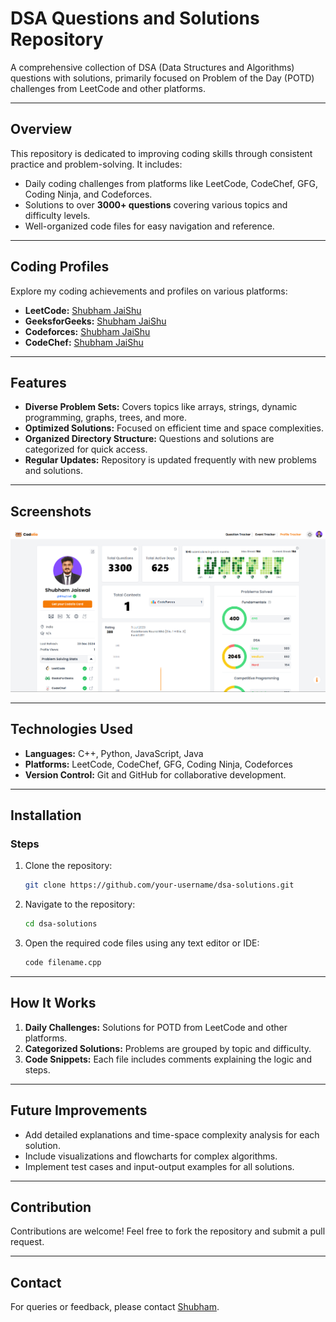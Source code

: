 # DSA Questions and Solutions Repository

A comprehensive collection of DSA (Data Structures and Algorithms) questions with solutions, primarily focused on Problem of the Day (POTD) challenges from LeetCode and other platforms.

---

## Overview
This repository is dedicated to improving coding skills through consistent practice and problem-solving. It includes:
- Daily coding challenges from platforms like LeetCode, CodeChef, GFG, Coding Ninja, and Codeforces.
- Solutions to over **3000+ questions** covering various topics and difficulty levels.
- Well-organized code files for easy navigation and reference.

---

## Coding Profiles
Explore my coding achievements and profiles on various platforms:
- **LeetCode:** [Shubham JaiShu](https://leetcode.com/u/SJaiShu/)
- **GeeksforGeeks:** [Shubham JaiShu](https://www.geeksforgeeks.org/user/shubhamq0xs/)
- **Codeforces:** [Shubham JaiShu](https://codeforces.com/profile/shubham_jaishu)
- **CodeChef:** [Shubham JaiShu](https://www.codechef.com/users/shubham_jaishu)

---

## Features
- **Diverse Problem Sets:** Covers topics like arrays, strings, dynamic programming, graphs, trees, and more.
- **Optimized Solutions:** Focused on efficient time and space complexities.
- **Organized Directory Structure:** Questions and solutions are categorized for quick access.
- **Regular Updates:** Repository is updated frequently with new problems and solutions.

---

## Screenshots
![Screenshot 1](./ss1.png)

---

## Technologies Used
- **Languages:** C++, Python, JavaScript, Java
- **Platforms:** LeetCode, CodeChef, GFG, Coding Ninja, Codeforces
- **Version Control:** Git and GitHub for collaborative development.

---

## Installation

### Steps
1. Clone the repository:
   ```bash
   git clone https://github.com/your-username/dsa-solutions.git
   ```

2. Navigate to the repository:
   ```bash
   cd dsa-solutions
   ```

3. Open the required code files using any text editor or IDE:
   ```bash
   code filename.cpp
   ```

---

## How It Works
1. **Daily Challenges:** Solutions for POTD from LeetCode and other platforms.
2. **Categorized Solutions:** Problems are grouped by topic and difficulty.
3. **Code Snippets:** Each file includes comments explaining the logic and steps.

---

## Future Improvements
- Add detailed explanations and time-space complexity analysis for each solution.
- Include visualizations and flowcharts for complex algorithms.
- Implement test cases and input-output examples for all solutions.

---

## Contribution
Contributions are welcome! Feel free to fork the repository and submit a pull request.

---

## Contact
For queries or feedback, please contact [Shubham](mailto:shubhamjaishu@gmail.com).
